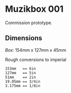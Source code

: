 # Muzikbox 001

Commission prototype.

## Dimensions

*Box*: 154mm x 127mm x 45mm

Rough conversions to imperial

```
153mm   == 6in
127mm   == 5in
51mm    == 2in
19.05mm == 3/4in
3.175mm == 1/8in
```
